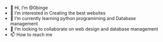 - 👋 Hi, I’m @0binge
- 👀 I’m interested in Creating the best websites
- 🌱 I’m currently learning python programiming and Database management
- 💞️ I’m looking to collaborate on web design and database management
- 📫 How to reach me

